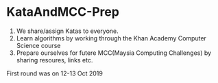 # KataAndMCC-Prep

1. We share/assign Katas to everyone.
2. Learn algorithms by working through the Khan Academy Computer Science course
3. Prepare ourselves for futere MCC(Maysia Computing Challenges) by sharing resoures, links etc.

First round was on 12-13 Oct 2019
